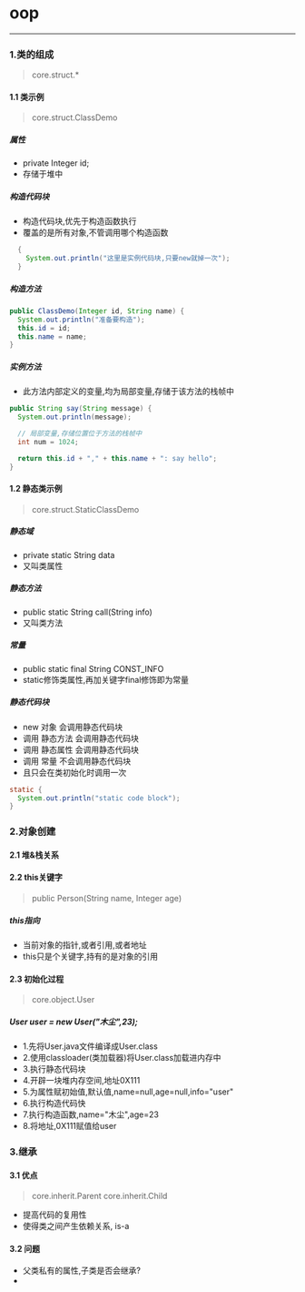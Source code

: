 # oop

---

### 1.类的组成
> core.struct.*

#### 1.1 类示例
> core.struct.ClassDemo

##### 属性
* private Integer id;
* 存储于堆中


##### 构造代码块
* 构造代码块,优先于构造函数执行
* 覆盖的是所有对象,不管调用哪个构造函数
```java
  {
    System.out.println("这里是实例代码块,只要new就掉一次");
  }
```

##### 构造方法
```java
public ClassDemo(Integer id, String name) {
  System.out.println("准备要构造");
  this.id = id;
  this.name = name;
}
```

##### 实例方法
* 此方法内部定义的变量,均为局部变量,存储于该方法的栈帧中
```java
public String say(String message) {
  System.out.println(message);

  // 局部变量,存储位置位于方法的栈帧中
  int num = 1024;

  return this.id + "," + this.name + ": say hello";
}
```

#### 1.2 静态类示例
> core.struct.StaticClassDemo

##### 静态域
* private static String data
* 又叫类属性

##### 静态方法
* public static String call(String info)
* 又叫类方法

##### 常量
* public static final String CONST_INFO
* static修饰类属性,再加关键字final修饰即为常量

##### 静态代码块
* new 对象       会调用静态代码块
* 调用 静态方法   会调用静态代码块
* 调用 静态属性   会调用静态代码块
* 调用 常量       不会调用静态代码块
* 且只会在类初始化时调用一次
```java
static {
  System.out.println("static code block");
}
```
### 2.对象创建

#### 2.1 堆&栈关系

#### 2.2 this关键字
> public Person(String name, Integer age)

##### this指向
* 当前对象的指针,或者引用,或者地址
* this只是个关键字,持有的是对象的引用

#### 2.3 初始化过程
> core.object.User

##### User user = new User("木尘",23);
* 1.先将User.java文件编译成User.class
* 2.使用classloader(类加载器)将User.class加载进内存中
* 3.执行静态代码块
* 4.开辟一块堆内存空间,地址0X111
* 5.为属性赋初始值,默认值,name=null,age=null,info="user"
* 6.执行构造代码快
* 7.执行构造函数,name="木尘",age=23
* 8.将地址,0X111赋值给user

### 3.继承

#### 3.1 优点
> core.inherit.Parent
> core.inherit.Child

* 提高代码的复用性
* 使得类之间产生依赖关系, is-a

#### 3.2 问题
* 父类私有的属性,子类是否会继承?
* 